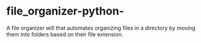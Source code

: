 # file_organizer-python-
A file organizer will that automates organizing files in a directory by moving them into folders based on their file extension.

